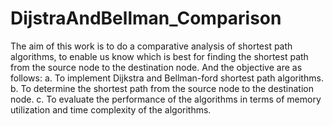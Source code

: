 # DijstraAndBellman_Comparison
The aim of this work is to do a comparative analysis of shortest path algorithms, to enable us know which is best for finding the shortest path from the source node to the destination node. And the objective are as follows: a. To implement Dijkstra and Bellman-ford shortest path algorithms. b. To determine the shortest path from the source node to the destination node. c. To evaluate the performance of the algorithms in terms of memory utilization and time complexity of the algorithms.
